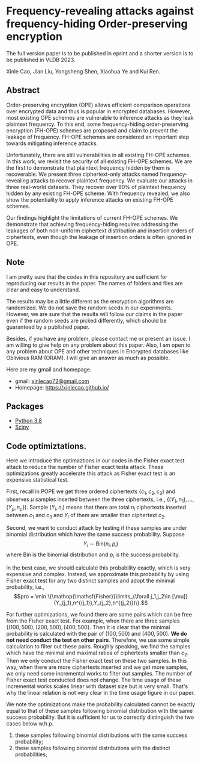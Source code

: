 # Frequency-revealing attacks against frequency-hiding Order-preserving encryption

The full version paper is to be published in eprint and a shorter version is to be published in VLDB 2023.

Xinle Cao, Jian Liu, Yongsheng Shen, Xiaohua Ye and Kui Ren.

## Abstract

Order-preserving encryption (OPE) allows efficient comparison operations over encrypted data and thus is popular in encrypted databases. However, most existing OPE schemes are vulnerable to inference attacks as they leak plaintext frequency. To this end, some frequency-hiding order-preserving encryption (FH-OPE) schemes are proposed and claim to prevent the leakage of frequency. FH-OPE schemes are considered an important step towards mitigating inference attacks.

Unfortunately, there are still vulnerabilities in all existing FH-OPE schemes. In this work, we revisit the security of all existing FH-OPE schemes. We are the first to demonstrate that plaintext frequency hidden by them is recoverable. We present three ciphertext-only attacks named frequency-revealing attacks to recover plaintext frequency. We evaluate our attacks in three real-world datasets. They recover over 90% of plaintext frequency hidden by any existing FH-OPE scheme. With frequency revealed, we also show the potentiality to apply inference attacks on existing FH-OPE schemes.

Our findings highlight the limitations of current FH-OPE schemes. We demonstrate that achieving frequency-hiding requires addressing the leakages of both non-uniform ciphertext distribution and insertion orders of ciphertexts, even though the leakage of insertion orders is often ignored in OPE.

## Note
I am pretty sure that the codes in this repository are sufficient for reproducing our results in the paper. The names of folders and files are clear and easy to understand.

The results may be a little different as the encryption algorithms are randomized. We do not save the random seeds in our experiments. However, we are sure that the results will follow our claims in the paper even if the random seeds are picked differently, which should be guaranteed by a published paper.

Besides, if you have any problem, please contact me or present an issue. I am willing to give help on any problem about this paper. Also, I am open to any problem about OPE and other techniques in Encrypted databases like Oblivious RAM (ORAM). I will give an answer as much as possible.

Here are my gmail and homepage.

- gmail: xinlecao72@gmail.com
- Homepage: https://xinlecao.github.io/

## Packages

- [Python 3.8](https://www.python.org/downloads/release/python-380/)
- [Scipy](https://scipy.org/install/)

## Code optimiztations.

Here we introduce the optimaztions in our codes in the Fisher exact test attack to reduce the number of Fisher exact testa attack. These optimizations greatly accelerate this attack as Fisher exact test is an expensive statistical test.

First, recall in POPE we get three ordered ciphertexts $\{c_1,c_2,c_3\}$ and observes $\mu$ samples inserted between the three ciphertexts, i.e., $\{(Y_1,n_1),...,(Y_{\mu},n_{\mu}\})$. Sample $(Y_i,n_i)$ means that there are total $n_i$ ciphertexts inserted between $c_1$ and $c_3$ and $Y_i$ of them are smaller than ciphertext $c_2$.

Second, we want to conduct attack by testing if these samples are under binomial distribution which have the same success probability. Suppose $$Y_i \sim \mathsf{Bin}(n_i,p_i)$$ where $\mathsf{Bin}$ is the binomial distribution and $p_i$ is the success probability.

In the best case, we should calculate this probability exactly, which is very expensive and complex. Instead, we approximate this probability by using Fisher exact test for any two distinct samples and adopt the minimal probability, i.e., $$pro = \min \{\mathop{\mathsf{Fisher}}\limits_{\forall j_1,j_2\in [\mu]}(Y_{j_1},n^{(j_1)},Y_{j_2},n^{(j_2)})\}.$$

For further optimizations, we found there are some pairs which can be free from the Fisher exact test. For example, when there are three samples $\{(100,500),(200,500),(400,500\}$. Then it is clear that the minimal probability is calculated with the pair of $(100,500)$ and $(400,500)$. **We do not need conduct the test on other pairs**. Therefore, we use some simple calculation to filter out these pairs. Roughly speaking, we find the samples which have the minimal and maximal ratios of ciphertexts smaller than $c_2$. Then we only conduct the Fisher exact test on these two samples. In this way, when there are more ciphertexts inserted and we get more samples, we only need some incremental works to filter out samples. The number of Fisher exact test conducted does not change. The time usage of these incremental works scales linear with dataset size but is very small. That's why the linear relation is not very clear in the time usage figure in our paper.

We note the optimizations make the probability calculated cannot be exactly equal to that of these samples following binomial distribution with the same success probability. But it is sufficient for us to correctly distinguish the two cases below w.h.p. 
1) these samples following binomial distributions with the same success probability;
2) these samples following binomial distributions with the distinct probabilities;



